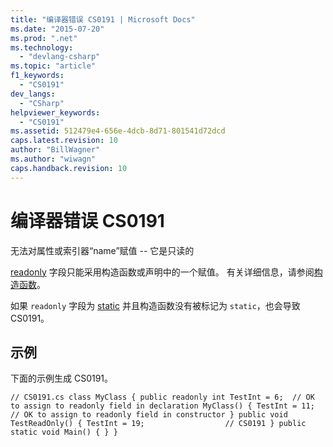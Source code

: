 ```yaml
---
title: "编译器错误 CS0191 | Microsoft Docs"
ms.date: "2015-07-20"
ms.prod: ".net"
ms.technology: 
  - "devlang-csharp"
ms.topic: "article"
f1_keywords: 
  - "CS0191"
dev_langs: 
  - "CSharp"
helpviewer_keywords: 
  - "CS0191"
ms.assetid: 512479e4-656e-4dcb-8d71-801541d72dcd
caps.latest.revision: 10
author: "BillWagner"
ms.author: "wiwagn"
caps.handback.revision: 10
---
```

# 编译器错误 CS0191
无法对属性或索引器“name”赋值 \-\- 它是只读的  
  
 [readonly](../../csharp/language-reference/keywords/readonly.md) 字段只能采用构造函数或声明中的一个赋值。 有关详细信息，请参阅[构造函数](../../csharp/programming-guide/classes-and-structs/constructors.md)。  
  
 如果 `readonly` 字段为 [static](../../csharp/language-reference/keywords/static.md) 并且构造函数没有被标记为 `static`，也会导致 CS0191。  
  
## 示例  
 下面的示例生成 CS0191。  
  
```  
// CS0191.cs class MyClass { public readonly int TestInt = 6;  // OK to assign to readonly field in declaration MyClass() { TestInt = 11; // OK to assign to readonly field in constructor } public void TestReadOnly() { TestInt = 19;                  // CS0191 } public static void Main() { } }  
```